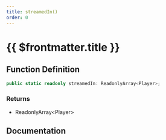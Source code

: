 ```yaml
---
title: streamedIn()
order: 0
---
```


# {{ $frontmatter.title }}

## Function Definition

```ts
public static readonly streamedIn: ReadonlyArray<Player>;
```

### Returns

* ReadonlyArray\<Player\>

## Documentation

<!--@include: ./parts/streamedIn.md-->
